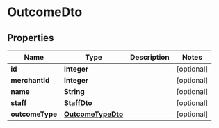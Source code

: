 

# OutcomeDto

## Properties

Name | Type | Description | Notes
------------ | ------------- | ------------- | -------------
**id** | **Integer** |  |  [optional]
**merchantId** | **Integer** |  |  [optional]
**name** | **String** |  |  [optional]
**staff** | [**StaffDto**](StaffDto.md) |  |  [optional]
**outcomeType** | [**OutcomeTypeDto**](OutcomeTypeDto.md) |  |  [optional]



